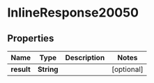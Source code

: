 # InlineResponse20050

## Properties
Name | Type | Description | Notes
------------ | ------------- | ------------- | -------------
**result** | **String** |  |  [optional]
